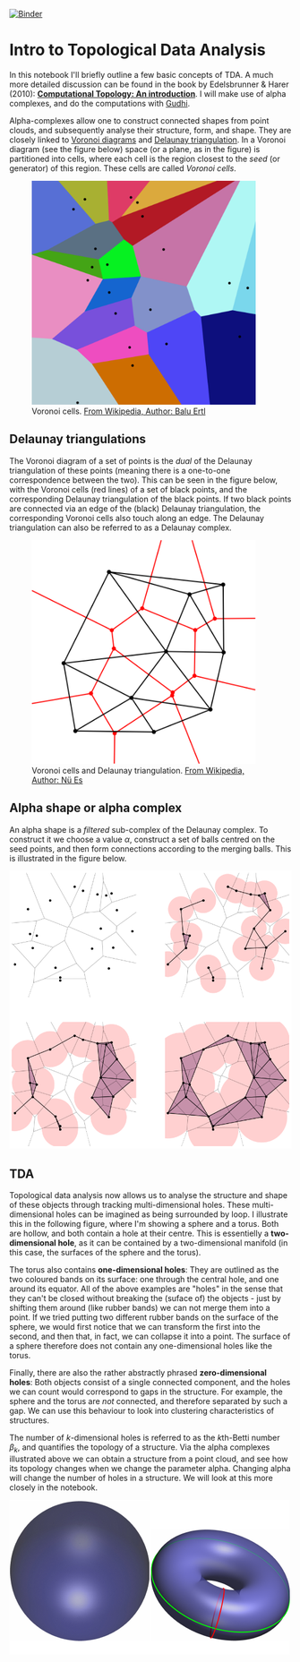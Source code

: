 [![Binder](https://mybinder.org/badge_logo.svg)](https://mybinder.org/v2/gh/gwilding/TDA-intro/HEAD?labpath=TDA-intro)

# Intro to Topological Data Analysis

In this notebook I'll briefly outline a few basic concepts of TDA. A much more detailed discussion can be found in the book by Edelsbrunner & Harer (2010): [**Computational Topology: An introduction**](https://books.google.nl/books?id=LiljEAAAQBAJ&lpg=PP1&ots=JbpA1elQR6&dq=Computational%20Topology%3A%20An%20Introduction&lr&pg=PP1#v=onepage&q=Computational%20Topology:%20An%20Introduction&f=false). I will make use of alpha complexes, and do the computations with [Gudhi](http://gudhi.gforge.inria.fr/).

Alpha-complexes allow one to construct connected shapes from point clouds, and subsequently analyse their structure, form, and shape. They are closely linked to [Voronoi diagrams](https://en.wikipedia.org/wiki/Voronoi_diagram) and [Delaunay triangulation](https://en.wikipedia.org/wiki/Delaunay_triangulation). In a Voronoi diagram (see the figure below) space (or a plane, as in the figure) is partitioned into cells, where each cell is the region closest to the *seed* (or generator) of this region. These cells are called *Voronoi cells*.

<figure>
    <img src="./figures/Euclidean_Voronoi_diagram.svg" alt="Voronoi cells" width=400>
    <figcaption>Voronoi cells. <a href="https://commons.wikimedia.org/wiki/File:Euclidean_Voronoi_diagram.svg">From Wikipedia, Author: Balu Ertl</a></figcaption>
</figure>

## Delaunay triangulations

The Voronoi diagram of a set of points is the *dual* of the Delaunay triangulation of these points (meaning there is a one-to-one correspondence between the two). This can be seen in the figure below, with the Voronoi cells (red lines) of a set of black points, and the corresponding Delaunay triangulation of the black points. If two black points are connected via an edge of the (black) Delaunay triangulation, the corresponding Voronoi cells also touch along an edge. The Delaunay triangulation can also be referred to as a Delaunay complex.

<figure>
    <img src="./figures/Delaunay_Voronoi.svg" alt="Voronoi cells" width=400>
    <figcaption>Voronoi cells and Delaunay triangulation. <a href="https://commons.wikimedia.org/wiki/File:Delaunay_Voronoi.svg">From Wikipedia, Author: Nü Es</a></figcaption>
</figure>


## Alpha shape or alpha complex

An alpha shape is a *filtered* sub-complex of the Delaunay complex. To construct it we choose a value $\alpha$, construct a set of balls centred on the seed points, and then form connections according to the merging balls. This is illustrated in the figure below.

![Alpha complex (generated using this notebook)](./figures/alpha_complex1.png)

## TDA

Topological data analysis now allows us to analyse the structure and shape of these objects through tracking multi-dimensional holes. These multi-dimensional holes can be imagined as being surrounded by loop. I illustrate this in the following figure, where I'm showing a sphere and a torus. Both are hollow, and both contain a hole at their centre. This is essentielly a **two-dimensional hole**, as it can be contained by a two-dimensional manifold (in this case, the surfaces of the sphere and the torus).

The torus also contains **one-dimensional holes**: They are outlined as the two coloured bands on its surface: one through the central hole, and one around its equator. All of the above examples are "holes" in the sense that they can't be closed without breaking the (suface of) the objects - just by shifting them around (like rubber bands) we can not merge them into a point. If we tried putting two different rubber bands on the surface of the sphere, we would first notice that we can transform the first into the second, and then that, in fact, we can collapse it into a point. The surface of a sphere therefore does not contain any one-dimensional holes like the torus.

Finally, there are also the rather abstractly phrased **zero-dimensional holes**: Both objects consist of a single connected component, and the holes we can count would correspond to gaps in the structure. For example, the sphere and the torus are *not* connected, and therefore separated by such a gap. We can use this behaviour to look into clustering characteristics of structures.

The number of $k$-dimensional holes is referred to as the $k$th-Betti number $\beta_k$, and quantifies the topology of a structure. Via the alpha complexes illustrated above we can obtain a structure from a point cloud, and see how its topology changes when we change the parameter alpha. Changing alpha will change the number of holes in a structure. We will look at this more closely in the notebook.

![Sphere and Torus](./figures/sphere_torus.png)
